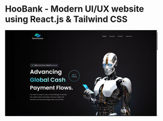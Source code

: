 # HooBank - Modern UI/UX website using React.js & Tailwind CSS

![FlowFinaance](./flowfinance.png)


